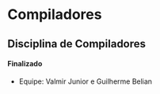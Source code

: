 # Compiladores #

## Disciplina de Compiladores ##

#### Finalizado ####

- Equipe: Valmir Junior e Guilherme Belian
